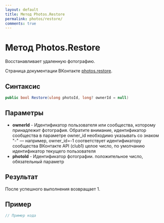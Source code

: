 ```yaml
---
layout: default
title: Метод Photos.Restore
permalink: photos/restore/
comments: true
---
```

# Метод Photos.Restore
Восстанавливает удаленную фотографию.

Страница документации ВКонтакте [photos.restore](https://vk.com/dev/photos.restore).
## Синтаксис
``` csharp
public bool Restore(ulong photoId, long? ownerId = null)
```

## Параметры
+ **ownerId** - Идентификатор пользователя или сообщества, которому принадлежит фотография. Обратите внимание, идентификатор сообщества в параметре owner_id необходимо указывать со знаком "-" — например, owner_id=-1 соответствует идентификатору сообщества ВКонтакте API (club1)  целое число, по умолчанию идентификатор текущего пользователя
+ **photoId** - Идентификатор фотографии. положительное число, обязательный параметр

## Результат
После успешного выполнения возвращает 1.

## Пример
``` csharp
// Пример кода
```
